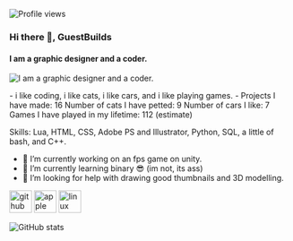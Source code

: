 ![Profile views](https://gpvc.arturio.dev/guestbuilds)  
### Hi there 👋, GuestBuilds
#### I am a graphic designer and a coder.
![I am a graphic designer and a coder.](https://images.pexels.com/photos/8060364/pexels-photo-8060364.jpeg?cs=srgb&dl=pexels-supreet-8060364.jpg&fm=jpg)

*-*
i like coding, i like cats, i like cars, and i like playing games.
*-*
Projects I have made: 16
Number of cats I have petted: 9
Number of cars I like: 7
Games I have played in my lifetime: 112 (estimate)

Skills: Lua, HTML, CSS, Adobe PS and Illustrator, Python, SQL, a little of bash, and C++.

- 🔭 I’m currently working on an fps game on unity. 
- 🌱 I’m currently learning binary :sunglasses: (im not, its ass) 
- 🤔 I’m looking for help with drawing good thumbnails and 3D modelling. 


[<img src='https://cdn.jsdelivr.net/npm/simple-icons@3.0.1/icons/github.svg' alt='github' height='40'>](https://github.com/guestbuilds)  [<img src='https://cdn.jsdelivr.net/npm/simple-icons@3.0.1/icons/apple.svg' alt='apple' height='40'>](https://discussions.apple.com/profile/GuestBuilds/participation)  [<img src='https://cdn.jsdelivr.net/npm/simple-icons@3.0.1/icons/linux.svg' alt='linux' height='40'>](www.linux.org)  

![GitHub stats](https://github-readme-stats.vercel.app/api?username=guestbuilds&show_icons=true)  



<!--
ideas by github, thank you github:

- 🔭 I’m currently working on ...
- 🌱 I’m currently learning ...
- 👯 I’m looking to collaborate on ...
- 🤔 I’m looking for help with ...
- 💬 Ask me about ...
- 📫 How to reach me: ...
- 😄 Pronouns: ...
- ⚡ Fun fact: ...
-->
